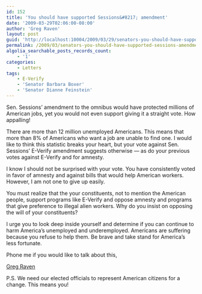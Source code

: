 ```yaml
---
id: 152
title: 'You should have supported Sessions&#8217; amendment'
date: '2009-03-29T02:06:00-08:00'
author: 'Greg Raven'
layout: post
guid: 'http://localhost:10004/2009/03/29/senators-you-should-have-supported-sessions-amendment/'
permalink: /2009/03/senators-you-should-have-supported-sessions-amendment/
algolia_searchable_posts_records_count:
    - '1'
categories:
    - Letters
tags:
    - E-Verify
    - 'Senator Barbara Boxer'
    - 'Senator Dianne Feinstein'
---
```


Sen. Sessions’ amendment to the omnibus would have protected millions of American jobs, yet you would not even support giving it a straight vote. How appalling!

There are more than 12 million unemployed Americans. This means that more than 8% of Americans who want a job are unable to find one. I would like to think this statistic breaks your heart, but your vote against Sen. Sessions’ E-Verify amendment suggests otherwise — as do your previous votes against E-Verify and for amnesty.

I know I should not be surprised with your vote. You have consistently voted in favor of amnesty and against bills that would help American workers. However, I am not one to give up easily.

You must realize that the your constituents, not to mention the American people, support programs like E-Verify and oppose amnesty and programs that give preference to illegal alien workers. Why do you insist on opposing the will of your constituents?

I urge you to look deep inside yourself and determine if you can continue to harm America’s unemployed and underemployed. Americans are suffering because you refuse to help them. Be brave and take stand for America’s less fortunate.

Phone me if you would like to talk about this,

[Greg Raven](https://www.gregraven.org/)

P.S. We need our elected officials to represent American citizens for a change. This means you!